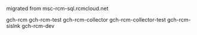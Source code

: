 migrated from msc-rcm-sql.rcmcloud.net

gch-rcm
gch-rcm-test
gch-rcm-collector
gch-rcm-collector-test
gch-rcm-sislnk
gch-rcm-dev
